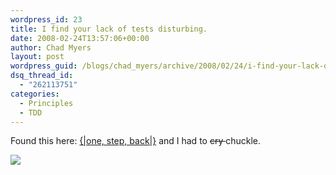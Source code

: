```yaml
---
wordpress_id: 23
title: I find your lack of tests disturbing.
date: 2008-02-24T13:57:06+00:00
author: Chad Myers
layout: post
wordpress_guid: /blogs/chad_myers/archive/2008/02/24/i-find-your-lack-of-tests-disturbing.aspx
dsq_thread_id:
  - "262113751"
categories:
  - Principles
  - TDD
---
```

Found this here: [{|one, step, back|}](http://onestepback.org/index.cgi/Tech/Programming/DarthTest.red) and I had to <strike>cry </strike>chuckle.

![](http://onestepback.org/images/rublog/DarthTest.jpg)